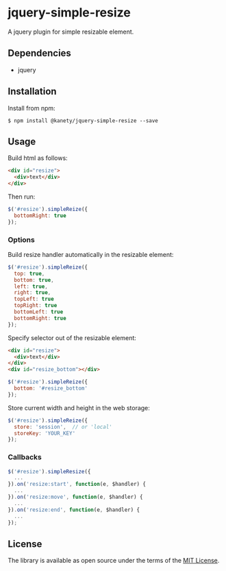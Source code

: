 # jquery-simple-resize

A jquery plugin for simple resizable element.

## Dependencies

* jquery

## Installation

Install from npm:

    $ npm install @kanety/jquery-simple-resize --save

## Usage

Build html as follows:

```html
<div id="resize">
  <div>text</div>
</div>
```

Then run:

```javascript
$('#resize').simpleReize({
  bottomRight: true
});
```

### Options

Build resize handler automatically in the resizable element:

```javascript
$('#resize').simpleReize({
  top: true,
  bottom: true,
  left: true,
  right: true,
  topLeft: true
  topRight: true
  bottomLeft: true
  bottomRight: true
});
```

Specify selector out of the resizable element:

```html
<div id="resize">
  <div>text</div>
</div>
<div id="resize_bottom"></div>
```

```javascript
$('#resize').simpleReize({
  bottom: '#resize_bottom'
});
```

Store current width and height in the web storage:

```javascript
$('#resize').simpleReize({
  store: 'session',  // or 'local'
  storeKey: 'YOUR_KEY'
});
```

### Callbacks

```javascript
$('#resize').simpleResize({
  ...
}).on('resize:start', function(e, $handler) {
  ...
}).on('resize:move', function(e, $handler) {
  ...
}).on('resize:end', function(e, $handler) {
  ...
});
```

## License

The library is available as open source under the terms of the [MIT License](http://opensource.org/licenses/MIT).
